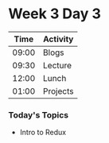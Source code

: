# Week 3 Day 3

| Time | Activity |
| --- | --- |
09:00 | Blogs
09:30 | Lecture
12:00 | Lunch
01:00 | Projects

### Today's Topics
+ Intro to Redux
